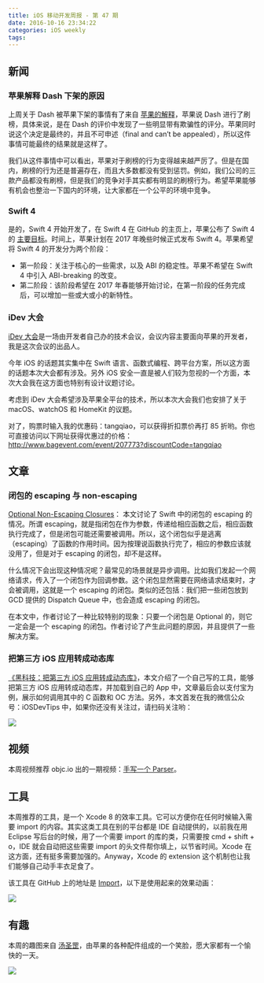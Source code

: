 ```yaml
---
title: iOS 移动开发周报 - 第 47 期
date: 2016-10-16 23:34:22
categories: iOS weekly
tags:
---
```


## 新闻

### 苹果解释 Dash 下架的原因

上周关于 Dash 被苹果下架的事情有了来自 [苹果的解释](http://www.loopinsight.com/2016/10/10/apple-responds-to-dash-controversy-with-proof/)，苹果说 Dash 进行了刷榜，具体来说，是在 Dash 的评价中发现了一些明显带有欺骗性的评分。苹果同时说这个决定是最终的，并且不可申述（final and can’t be appealed），所以这件事情可能最终的结果就是这样了。

我们从这件事情中可以看出，苹果对于刷榜的行为变得越来越严厉了。但是在国内，刷榜的行为还是普遍存在，而且大多数都没有受到惩罚。例如，我们公司的三款产品都没有刷榜，但是我们的竞争对手其实都有明显的刷榜行为。希望苹果能够有机会也整治一下国内的环境，让大家都在一个公平的环境中竞争。

### Swift 4

是的，Swift 4 开始开发了，在 Swift 4 在 GitHub 的主页上，苹果公布了 Swift 4 的 [主要目标](https://github.com/apple/swift-evolution/blob/master/README.md#development-major-version--swift-40)。时间上，苹果计划在 2017 年晚些时候正式发布 Swift 4。苹果希望将 Swift 4 的开发分为两个阶段：

 * 第一阶段：关注于核心的一些需求，以及 ABI 的稳定性。苹果不希望在 Swift 4 中引入 ABI-breaking 的改变。
 * 第二阶段：该阶段希望在 2017 年春能够开始讨论，在第一阶段的任务完成后，可以增加一些或大或小的新特性。

### iDev 大会

​[iDev 大会](http://www.bagevent.com/event/207773)是一场由开发者自己办的技术会议，会议内容主要面向苹果的开发者，我是这次会议的出品人。

今年 iOS 的话题其实集中在 Swift 语言、函数式编程、跨平台方案，所以这方面的话题本次大会都有涉及。另外 iOS 安全一直是被人们较为忽视的一个方面，本次大会我在这方面也特别有设计议题讨论。

考虑到 iDev 大会希望涉及苹果全平台的技术，所以本次大会我们也安排了关于 macOS、watchOS 和 HomeKit 的议题。

对了，购票时输入我的优惠码：tangqiao，可以获得折扣票价再打 85 折哟。你也可直接访问以下网址获得优惠过的价格：
<http://www.bagevent.com/event/207773?discountCode=tangqiao>

## 文章

### 闭包的 escaping 与 non-escaping

[Optional Non-Escaping Closures](https://oleb.net/blog/2016/10/optional-non-escaping-closures/)： 本文讨论了 Swift 中的闭包的 escaping 的情况。所谓 escaping，就是指闭包在作为参数，传递给相应函数之后，相应函数执行完成了，但是闭包可能还需要被调用。所以，这个闭包似乎是逃离（escaping）了函数的作用时间。因为按理说函数执行完了，相应的参数应该就没用了，但是对于 escaping 的闭包，却不是这样。

什么情况下会出现这种情况呢？最常见的场景就是异步调用。比如我们发起一个网络请求，传入了一个闭包作为回调参数。这个闭包显然需要在网络请求结束时，才会被调用，这就是一个 escaping 的闭包。类似的还包括：我们把一些闭包放到 GCD 提供的 Dispatch Queue 中，也会造成 escaping 的闭包。

在本文中，作者讨论了一种比较特别的现象：只要一个闭包是 Optional 的，则它一定会是一个 escaping 的闭包。作者讨论了产生此问题的原因，并且提供了一些解决方案。

### 把第三方 iOS 应用转成动态库

[《黑科技：把第三方 iOS 应用转成动态库》](http://mp.weixin.qq.com/s?__biz=MjM5NTIyNTUyMQ==&mid=2709545228&idx=1&sn=7a47a0de32e06f9c465319e8db8ca13f&chksm=828f0bd2b5f882c46416ab20cd9ea482b3c57b202d876b75d5625a1bb036d40fe01d31c2679a&mpshare=1&scene=1&srcid=1009N6R6XQyc1MDWhh0MfG7h#rd)，本文介绍了一个自己写的工具，能够把第三方 iOS 应用转成动态库，并加载到自己的 App 中，文章最后会以支付宝为例，展示如何调用其中的 C 函数和 OC 方法。另外，本文首发在我的微信公众号：iOSDevTips 中，如果你还没有关注过，请扫码关注哟：

![](http://ww4.sinaimg.cn/mw690/65dc76a3jw1f1ngaau9arj20760763yr.jpg)

## 视频

本周视频推荐 objc.io 出的一期视频：[手写一个 Parser](https://talk.objc.io/episodes/S01E15-building-parser-combinators-part-1)。

## 工具

本周推荐的工具，是一个 Xcode 8 的效率工具。它可以方便你在任何时候输入需要 import 的内容。其实这类工具在别的平台都是 IDE 自动提供的，以前我在用 Eclipse 写后台的时候，用了一个需要 import 的库的类，只需要按 cmd + shift + o，IDE 就会自动把这些需要 import 的头文件帮你填上，以节省时间。Xcode 在这方面，还有挺多需要加强的。Anyway，Xcode 的 extension 这个机制也让我们能够自己动手丰衣足食了。

该工具在 GitHub 上的地址是 [Import](https://github.com/markohlebar/Import)，以下是使用起来的效果动画：

![](https://raw.githubusercontent.com/markohlebar/Import/master/Resources/usage.gif)

## 有趣

本周的趣图来自 [汤圣罡](http://weibo.com/lexrus?from=feed&loc=nickname)，由苹果的各种配件组成的一个笑脸，愿大家都有一个愉快的一天。

![](http://ww3.sinaimg.cn/mw690/68212547jw1f87dsllmyzj20u00u0q4h.jpg)


